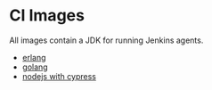 # CI Images
All images contain a JDK for running Jenkins agents.

* [erlang](https://hub.docker.com/r/mesosphere/ci-erlang/)
* [golang](https://hub.docker.com/r/mesosphere/ci-golang/)
* [nodejs with cypress](https://hub.docker.com/r/mesosphere/ci-cypress/)
